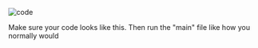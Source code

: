 
![code](https://user-images.githubusercontent.com/59776518/205160049-d1591f25-bb25-4975-9c64-0f899160ebe6.PNG)

Make sure your code looks like this. Then run the "main" file like how you normally would
